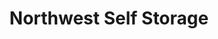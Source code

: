 ---
title: "Northwest Self Storage"
url: /bend/northwest-self-storage-southwest-columbia-street/
shop: Mieten
---